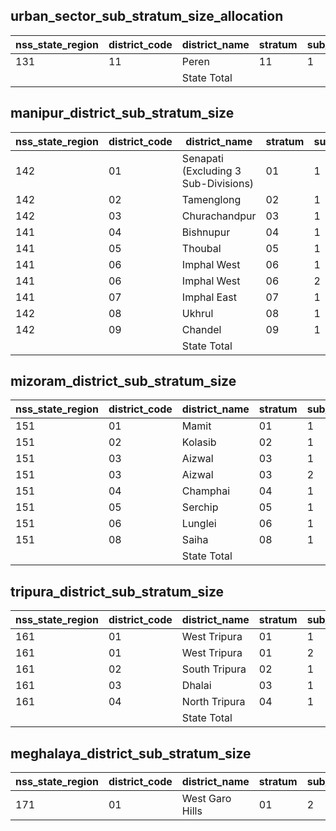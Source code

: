 ## urban_sector_sub_stratum_size_allocation
| nss_state_region | district_code | district_name | stratum | sub_stratum | size_zst | central_sample | state_sample |
|---|---|---|---|---|---|---|---|
| 131 | 11 | Peren | 11 | 1 | 23 | 2 | 6 |
|  |  | State Total |  |  | 707 | 28 | 84 |
## manipur_district_sub_stratum_size
| nss_state_region | district_code | district_name | stratum | sub_stratum | size_zst | central_sample | state_sample |
|---|---|---|---|---|---|---|---|
| 142 | 01 | Senapati (Excluding 3 Sub-Divisions) | 01 | 1 | 17 | 2 | 4 |
| 142 | 02 | Tamenglong | 02 | 1 | 39 | 2 | 4 |
| 142 | 03 | Churachandpur | 03 | 1 | 35 | 2 | 4 |
| 141 | 04 | Bishnupur | 04 | 1 | 142 | 10 | 20 |
| 141 | 05 | Thoubal | 05 | 1 | 281 | 16 | 32 |
| 141 | 06 | Imphal West | 06 | 1 | 163 | 8 | 16 |
| 141 | 06 | Imphal West | 06 | 2 | 357 | 16 | 32 |
| 141 | 07 | Imphal East | 07 | 1 | 164 | 18 | 36 |
| 142 | 08 | Ukhrul | 08 | 1 | 81 | 4 | 8 |
| 142 | 09 | Chandel | 09 | 1 | 17 | 2 | 4 |
|  |  | State Total |  |  | 1296 | 80 | 160 |
## mizoram_district_sub_stratum_size
| nss_state_region | district_code | district_name | stratum | sub_stratum | size_zst | central_sample | state_sample |
|---|---|---|---|---|---|---|---|
| 151 | 01 | Mamit | 01 | 1 | 32 | 2 | 2 |
| 151 | 02 | Kolasib | 02 | 1 | 77 | 4 | 4 |
| 151 | 03 | Aizwal | 03 | 1 | 46 | 4 | 4 |
| 151 | 03 | Aizwal | 03 | 2 | 335 | 20 | 20 |
| 151 | 04 | Champhai | 04 | 1 | 59 | 4 | 4 |
| 151 | 05 | Serchip | 05 | 1 | 52 | 4 | 4 |
| 151 | 06 | Lunglei | 06 | 1 | 100 | 8 | 8 |
| 151 | 08 | Saiha | 08 | 1 | 34 | 2 | 2 |
|  |  | State Total |  |  | 735 | 48 | 48 |
## tripura_district_sub_stratum_size
| nss_state_region | district_code | district_name | stratum | sub_stratum | size_zst | central_sample | state_sample |
|---|---|---|---|---|---|---|---|
| 161 | 01 | West Tripura | 01 | 1 | 449 | 28 | 28 |
| 161 | 01 | West Tripura | 01 | 2 | 321 | 20 | 20 |
| 161 | 02 | South Tripura | 02 | 1 | 130 | 10 | 10 |
| 161 | 03 | Dhalai | 03 | 1 | 49 | 4 | 4 |
| 161 | 04 | North Tripura | 04 | 1 | 145 | 10 | 10 |
|  |  | State Total |  |  | 1094 | 72 | 72 |
## meghalaya_district_sub_stratum_size
| nss_state_region | district_code | district_name | stratum | sub_stratum | size_zst | central_sample | state_sample |
|---|---|---|---|---|---|---|---|
| 171 | 01 | West Garo Hills | 01 | 2 | 97 | 6 | 6 |

